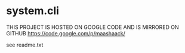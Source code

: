 system.cli
==========

THIS PROJECT IS HOSTED ON GOOGLE CODE AND IS MIRRORED ON GITHUB
https://code.google.com/p/maashaack/


see readme.txt
